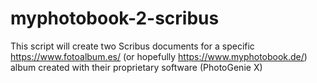 # myphotobook-2-scribus
This script will create two Scribus documents for a specific https://www.fotoalbum.es/ (or hopefully https://www.myphotobook.de/) album created with their proprietary software (PhotoGenie X)
